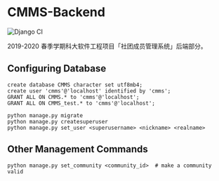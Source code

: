 # CMMS-Backend

![Django CI](https://github.com/Community-Member-Management-System/CMMS-Backend/workflows/Django%20CI/badge.svg)

2019-2020 春季学期科大软件工程项目「社团成员管理系统」后端部分。

## Configuring Database

```mysql
create database CMMS character set utf8mb4;
create user 'cmms'@'localhost' identified by 'cmms';
GRANT ALL ON CMMS.* to 'cmms'@'localhost';
GRANT ALL ON CMMS_test.* to 'cmms'@'localhost';
```

```shell script
python manage.py migrate
python manage.py createsuperuser
python manage.py set_user <superusername> <nickname> <realname>
```

## Other Management Commands

```shell script
python manage.py set_community <community_id>  # make a community valid
```

